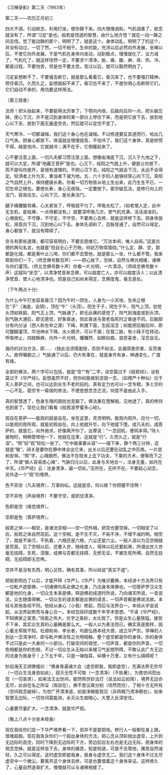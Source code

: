 
《习禅录影》第二天（1963年）

第二天――农历正月初三

四大不调，引动欲念，利用打坐，使你静下来。四大慢慢调和，气机调柔了，欲念就没有了，所谓“习定”是也。般若是悟道的智慧，由什么地方悟？就在一动一静之间去悟。觉了能动静的那个，明明了了，就是这个。身体动乱，明明了了的这个，并没有动过，一切了然，一切不相干。生命的能，充沛以后必然向外发展，坐禅以后，不使它向外发展，于是气机在身体内发动，动到极点，慢慢就化了，业力减了，气机化了。就这样坦然一定，不要求个清净。胀、痛、酸、麻、痒、热、冷，都是过程，不要怕苦，但是也不要太苦。苦过以后，就可以豁然明白了。

习定妄想断不了，不要强去断它，就是那么看着它。昏沉来了，也不要强打精神，照住昏沉。久而久之，妄想就起不来了，昏沉也不来了，不是你用心去断除它们，它们自动不来的，用功要这样用法。

（第三枝香）

法师！把头抬起来，不要挺得太厉害了，下颚向内收，后脑向后仰一点，把头脑忘掉，使心下沉，并不是沉到身体的某一部分上停住下来，而是把它放下去，放到地心以下去，放到下面无量虚空去，然后就可以定住不变了。

天气寒冷，一切都凝缩，我们这个身心也在凝缩。不过修道要反其道而行，哈出几口气来。把身心都放下。体温就会慢慢提高，不怕冷了。我们这个身体，真是娇惯不得，越是怕冷，它就越冷；满不在乎，它倒暖起来了。

心不要注意上面，一切凡夫都习惯注意上面。想像由海底下沉，沉入于九地之下，就可以大定，所谓“地藏王菩萨”是也。心沉下，纯阳之气就上升，硬是让你放下，而不是叫你放开，是很有道理的。不把心沉下去，纯阳之气就会下沉，永远不会得定。轻清者上升为天，重浊者下凝为地。五、六十岁的人能够经常心向下沉，真阳之气自然上升，保持健康长寿。你看一切万物皆从地上生出来，此乃生生不已，一切生命之根也。要想长寿，身心无病恼，一定要放下。密宗破瓦法，是修行向上的法门，容易往生。心向下沉，是长寿法门。

腿子痛腰酸背痛，心太紧张了，呼吸就不匀了。呼吸太松了，（如老僧入定，此中无生机，是枯禅，一点用都没有。）就要深呼吸几次，使气机充满，活活泼泼的。心境放松，不守静，不守定，不守空，不要用心去修，就是这样修下去。把身体放松，用意向下沉，沉到地心以下去。身体先调和了，百脉皆通了，自然可以得定，身心都放下，就没有障碍了。

空与有那些道理，都可容易明白，不要去思维它。“万法本闲，唯人自闹。”这是古德的两句名言，也就是“但自无心于万物，何妨万物常围绕。”什么定、静、空，那都是化城，都是黄叶止儿啼，你们都不去管他，就是那么一坐，什么都不管。我来帮助你们一下，（师念佛号数百声）――把心放下，空掉，自然与佛光相接，诸佛与你们灌顶。（师又念佛号数十声）你看一片光明，一片清凉。（师续念佛号数十声）这就叫“坐念”，以清净梵音来念佛，可以超度亡人，亦可以超度活人；以此清净梵音，使人心地清净也。但是自己如尚未得定，念佛度鬼，毫无是处。

（下午两点十分）

为什么中午打坐容易昏沉？因为午时一阴生，人身为一小天地，生命之根在“子”（海底，会阴），顶在“午”（头顶）。阳生于子，阴生于午，阳气上顶，初觉头顶如铁箍，阳气正上顶，气脉通了，即无此痛的感觉了，阳气到海底或到头顶，到气脉大通后，即无感觉，好象昏迷，但此昏迷与衰老临死时之昏迷不同。后脑部分有内分泌（西人称生命之源）下降，刺激下面，生起淫念；如能把后脑后仰，即可醍醐灌顶，华池神水下降。水火既济，可以不漏；任督二脉，有小珠子在转动，呼吸停止，四肢酥麻，内外一片光明，慵慵然，如醉如痴，慈悲喜舍，淫念自无。

漏丹的对治方法，即……（按此法须得面授，否则不如法，会漏得更厉害，反而害人。故师嘱删之。）气脉通了以后，仍大有事在，就是身外有身，神通变化，广度有缘。

全部的佛法，两个字可以包括，就是“空““有”二字，谈空莫过于《般若经》，谈有莫过于《华严经》。妄想虽然不好，但你如能做到坚固一念，（如楞严十种仙）位于天人菩萨之间，也可以达到长生不老的目的。真有定力也可以一念专精，净土宗的一心不乱，密宗专一瑜珈的修法，不使思想念念迁流，何尝不是由此入手。

真的智慧透了，色身生理的困扰也克服了。佛法重在慧解脱。见地透了，真的修持也到家了。现在让我们看看《般若波罗蜜多心经》。

观自在菩萨――能观的就是自在。坐在这里，灵灵明明。能观内观外，应付一切，以能观的观所观，就是初观自在。向上他就升华，向下他就下堕。成凡夫的，成菩萨的，就是它。向外驰求，好像离开你了。达摩说：“一念回机，便同本得。”待人接物时，稍稍管带他一下，他就在这里，这就是“行”。久而久之，就是“行深”。“照”较“观”轻松一些了。“忙中做事要从容”――摆下来，静个两三分钟，这就是“敬”。闭关是要你在静中体会出它来，出关以后还要在动乱之中历炼。一片慈和安祥。“照”字，心境朗然，佛法不在枝末上去下功夫，下乘的方术，便等而下之了，所谓“做人容易炼心难”，气脉归元以后，此身与天地合一，法身无量，如月在中天。《华严经》云：法身清净，遍一切处。”无所在，无所不在。不要起心动念，另外造一个“观”的境界。

色不异空（凡夫境界），万事纷纭。这就是空，何以故？你把握不住啊！

空不异色（声闻境界）不要守空，或抓住清净。

色即是空（缘觉境界）。

空即是色（菩萨境界）。

般若之体――相空，是诸法空相――空一切外相，把空也要空掉。一切相空了以后，般若之体自然现前。这个空相，是不生不灭，不垢不净，不增不减的啊。相空了，就是不染污，不执着，六根还是六根，六尘还是六尘。一般人误以为见空相就是究竟，见了空相以后，还要入世，随缘度人，得体以后还要起用，所谓出世入世毫无挂碍，生死，涅槃，成佛与否都无挂碍，无修无证，不被生死所缚。自然无挂碍，无挂碍即无恐怖。

空并不是没有东西，明心见性，确有其事，所以经说“真实不虚”。

把般若明白了以后，才能开释《华严》。《华严》为唯识要典，本经讲十方法界只有一位毗卢遮那佛，一切诸佛均系此佛之化身，乃法身本体佛也。一切菩萨罗汉众生都是他的化身，一切众生本来是佛。释迦佛初成道时所说，乃向诸天所说，一音说法，众生随类得解。一切众生的语言都是此佛的语言，一切声音都是佛说法故。本经与其他各经不同。他经从身心（小我）修起，而后与法界合一。本经从宇宙说起，从法界起修而与身心合一。本经包括印度数千年学术思想。“不读《华严经》，不知佛家之富贵。”场面之伟大，文字之美妙，太壮观了。但是众生心量狭隘，接受不下来，其实众生真的心量确是那么大。一般人以为表法而已，确实真是那样，因心量太窄故不知。杜顺和尚、李长者，均是弘扬本经大德，成立华严宗。学禅的人到达一念清净时，即与毗卢佛法性之光明相触，整个虚空都是你的身体，你的身体不过只是此一大身的一小部分。打破空间的错觉，一切声音，都是你的声音，一切色相都是你的色相，不过一切众生从无始以来被习气妄想所障，不敢认此广大无边的法身为我身乎！上下五千年，只是一弹指耳，纵横十万里，又有什么隔碍呢？

妙焰海天王颂佛偈曰：“佛身普遍诸大会（虚空即我，我即虚空），充满法界无穷尽（一切众生法身皆如此），寂灭无性不可取（一念清净）（不执著），为救世间而出现（一切圣贤），如来法王出世间，能然照世妙法灯（说法如云如雨），境界无边亦无尽，此自在名之所证（观自在）。佛不思议离分别（坦然而住），了相十方无所有（空间观念破掉），为世广开清净道，如是净眼能观见（非肉眼乃清净眼也）。如来智慧无边际，一切世间莫能测，永灭众生痴暗心，大慧入此深安住。

心量要尽量扩大，一念清净，就是华严观。

（晚上八点十分坐末枝香）

现在我给你们显一下华严境界看一下，但并不是耍把戏。修行人一般都在身上搞，很难超脱。现在我告诉你们一个超出身体的方法，把心念从顶轮抛出虚空，上升到无边际的高空，同时下降到无边际的下方，旁边前后左右也是无边无际，把身体的观念空掉。就是这样坐下去，身体的痛苦，知是知道，可是不去管他，痛苦自然减轻，久之可以得定。这时虚空即是我身，我身与虚空无二。我们这个身体不过无尽虚空中一个微尘。要离开这个身体去修，可是也要借着这个身体来证。这样修久了，心量自然逐渐扩大，慢慢就可以与诸佛相接了。